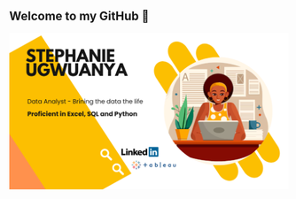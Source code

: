 ## Welcome to my GitHub 👋


<img src = "https://github.com/StephanieUgwuanya/StephanieUgwuanya/blob/main/GitHub%20Cover.png" alt= "welcome to my github2">

<!--
**StephanieUgwuanya/StephanieUgwuanya** is a ✨ _special_ ✨ repository because its `README.md` (this file) appears on your GitHub profile.






Here are some ideas to get you started:

- 🔭 I’m currently working on ...
- 🌱 I’m currently learning ...
- 👯 I’m looking to collaborate on ...
- 🤔 I’m looking for help with ...
- 💬 Ask me about ...
- 📫 How to reach me: ...
- 😄 Pronouns: ...
- ⚡ Fun fact: ...
-->
